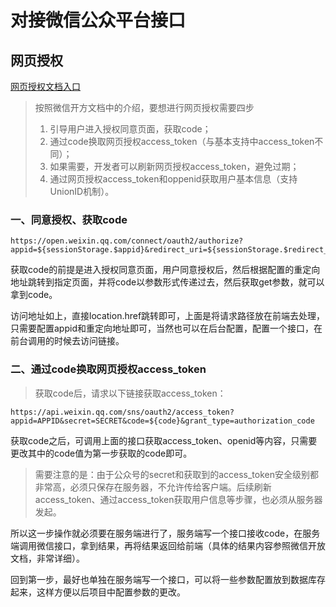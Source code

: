 # 对接微信公众平台接口
## 网页授权
<a href="https://developers.weixin.qq.com/doc/offiaccount/OA_Web_Apps/Wechat_webpage_authorization.html">网页授权文档入口</a>
> 按照微信开方文档中的介绍，要想进行网页授权需要四步<br>
> 1. 引导用户进入授权同意页面，获取code；<br>
> 2. 通过code换取网页授权access_token（与基本支持中access_token不同）；<br>
> 3. 如果需要，开发者可以刷新网页授权access_token，避免过期；<br>
> 4. 通过网页授权access_token和oppenid获取用户基本信息（支持UnionID机制）。

### 一、同意授权、获取code
```
https://open.weixin.qq.com/connect/oauth2/authorize?appid=${sessionStorage.$appid}&redirect_uri=${sessionStorage.$redirect_uri}&response_type=code&scope=snsapi_userinfo&state=STATE&connect_redirect=1#wechat_redirect
```
获取code的前提是进入授权同意页面，用户同意授权后，然后根据配置的重定向地址跳转到指定页面，并将code以参数形式传递过去，然后获取get参数，就可以拿到code。

访问地址如上，直接location.href跳转即可，上面是将请求路径放在前端去处理，只需要配置appid和重定向地址即可，当然也可以在后台配置，配置一个接口，在前台调用的时候去访问链接。
### 二、通过code换取网页授权access_token
> 获取code后，请求以下链接获取access_token：
```
https://api.weixin.qq.com/sns/oauth2/access_token?appid=APPID&secret=SECRET&code=${code}&grant_type=authorization_code
```
获取code之后，可调用上面的接口获取access_token、openid等内容，只需要更改其中的code值为第一步获取的code即可。

> 需要注意的是：由于公众号的secret和获取到的access_token安全级别都非常高，必须只保存在服务器，不允许传给客户端。后续刷新access_token、通过access_token获取用户信息等步骤，也必须从服务器发起。

所以这一步操作就必须要在服务端进行了，服务端写一个接口接收code，在服务端调用微信接口，拿到结果，再将结果返回给前端（具体的结果内容参照微信开放文档，非常详细）。

回到第一步，最好也单独在服务端写一个接口，可以将一些参数配置放到数据库存起来，这样方便以后项目中配置参数的更改。